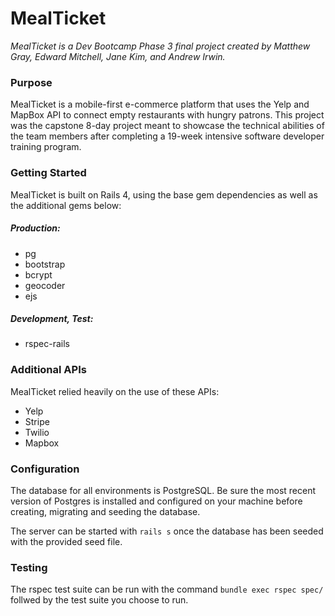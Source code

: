 MealTicket
==========

*MealTicket is a Dev Bootcamp Phase 3 final project created by Matthew Gray, Edward Mitchell, Jane Kim, and Andrew Irwin.*

### Purpose

MealTicket is a mobile-first e-commerce platform that uses the Yelp and MapBox API 
to connect empty restaurants with hungry patrons.
This project was the capstone 8-day project meant to showcase the technical abilities 
of the team members after completing a 19-week intensive software developer training program.

### Getting Started

MealTicket is built on Rails 4, using the base gem
dependencies as well as the additional gems below:

##### Production:
* pg
* bootstrap
* bcrypt
* geocoder
* ejs

##### Development, Test:
* rspec-rails

### Additional APIs

MealTicket relied heavily on the use of these APIs:

* Yelp
* Stripe
* Twilio
* Mapbox

### Configuration

The database for all environments is PostgreSQL.  Be sure the most
recent version of Postgres is installed and configured on your machine
before creating, migrating and seeding the database.

The server can be started with ```rails s``` once the database has been
seeded with the provided seed file.

### Testing

The rspec test suite can be run with the command ```bundle exec rspec spec/``` follwed by the test suite you choose to run.

